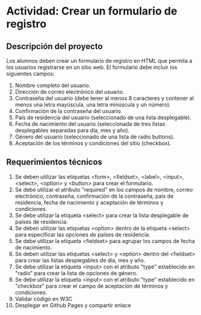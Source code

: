 # Actividad: Crear un formulario de registro

## Descripción del proyecto
Los alumnos deben crear un formulario de registro en HTML que permita a los usuarios registrarse en un sitio web. El formulario debe incluir los siguientes campos:

1. Nombre completo del usuario.
1. Dirección de correo electrónico del usuario.
1. Contraseña del usuario (debe tener al menos 8 caracteres y contener al menos una letra mayúscula, una letra minúscula y un número).
1. Confirmación de la contraseña del usuario.
1. País de residencia del usuario (seleccionado de una lista desplegable).
1. Fecha de nacimiento del usuario (seleccionada de tres listas desplegables separadas para día, mes y año).
1. Género del usuario (seleccionado de una lista de radio buttons).
1. Aceptación de los términos y condiciones del sitio (checkbox).


## Requerimientos técnicos

1. Se deben utilizar las etiquetas &lt;form&gt;, &lt;fieldset&gt;, &lt;label&gt;, &lt;input&gt;, &lt;select&gt;, &lt;option&gt; y &lt;button&gt; para crear el formulario.
1. Se debe utilizar el atributo "required" en los campos de nombre, correo electrónico, contraseña, confirmación de la contraseña, país de residencia, fecha de nacimiento y aceptación de términos y condiciones.
1. Se debe utilizar la etiqueta &lt;select&gt; para crear la lista desplegable de países de residencia.
1. Se deben utilizar las etiquetas &lt;option&gt; dentro de la etiqueta &lt;select&gt; para especificar las opciones de países de residencia.
1. Se debe utilizar la etiqueta &lt;fieldset&gt; para agrupar los campos de fecha de nacimiento.
1. Se deben utilizar las etiquetas &lt;select&gt; y &lt;option&gt; dentro del &lt;fieldset&gt; para crear las listas desplegables de día, mes y año.
1. Se debe utilizar la etiqueta &lt;input&gt; con el atributo "type" establecido en "radio" para crear la lista de opciones de género.
1. Se debe utilizar la etiqueta &lt;input&gt; con el atributo "type" establecido en "checkbox" para crear el campo de aceptación de términos y condiciones.
1. Validar código en W3C
1. Desplegar en Github Pages y compartir enlace 